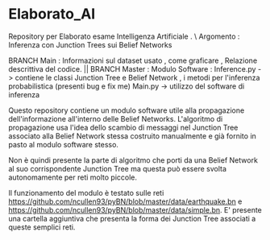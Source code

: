 # Elaborato_AI
Repository per Elaborato esame Intelligenza Artificiale . \\
Argomento : Inferenza con Junction Trees sui Belief Networks

BRANCH Main : Informazioni sul dataset usato , come graficare , Relazione descrittiva del codice.  ||
BRANCH Master : Modulo Software : Inference.py -> contiene le classi Junction Tree e Belief Network , i metodi per l'inferenza probabilistica (presenti bug e fix me)
                                  Main.py -> utilizzo del software di inferenza

Questo repository contiene un modulo software utile alla propagazione dell'informazione all'interno delle Belief Networks.
L'algoritmo di propagazione usa l'idea dello scambio di messaggi nel Junction Tree associato alla Belief Network stessa costruito manualmente e già fornito 
in pasto al modulo software stesso.

Non è quindi presente la parte di algoritmo che porti da una Belief Network al suo corrispondente Junction Tree ma questa può essere svolta autonomamente per reti molto piccole.


Il funzionamento del modulo è testato sulle reti https://github.com/ncullen93/pyBN/blob/master/data/earthquake.bn e https://github.com/ncullen93/pyBN/blob/master/data/simple.bn.
E' presente una cartella aggiuntiva che presenta la forma dei Junction Tree associati a queste semplici reti.




